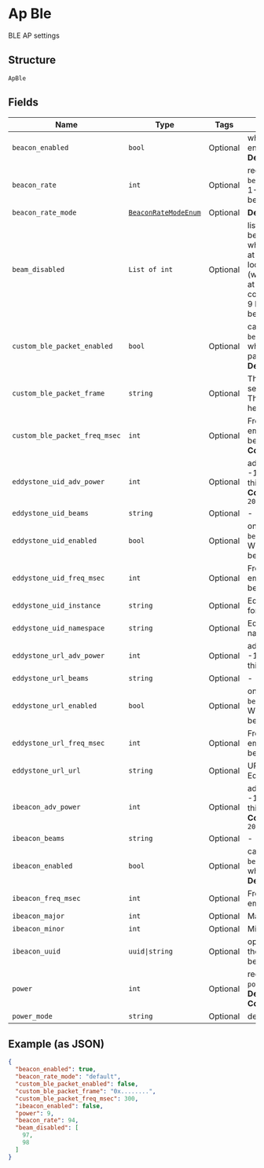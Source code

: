 
# Ap Ble

BLE AP settings

## Structure

`ApBle`

## Fields

| Name | Type | Tags | Description |
|  --- | --- | --- | --- |
| `beacon_enabled` | `bool` | Optional | whether Mist beacons is enabled<br>**Default**: `True` |
| `beacon_rate` | `int` | Optional | required if `beacon_rate_mode`==`custom`, 1-10, in number-beacons-per-second |
| `beacon_rate_mode` | [`BeaconRateModeEnum`](../../doc/models/beacon-rate-mode-enum.md) | Optional | **Default**: `'default'` |
| `beam_disabled` | `List of int` | Optional | list of AP BLE location beam numbers (1-8) which should be disabled at the AP and not transmit location information (where beam 1 is oriented at the top the AP, growing counter-clock-wise, with 9 being the omni BLE beam) |
| `custom_ble_packet_enabled` | `bool` | Optional | can be enabled if `beacon_enabled`==`true`, whether to send custom packet<br>**Default**: `False` |
| `custom_ble_packet_frame` | `string` | Optional | The custom frame to be sent out in this beacon. The frame must be a hexstring |
| `custom_ble_packet_freq_msec` | `int` | Optional | Frequency (msec) of data emitted by custom ble beacon<br>**Constraints**: `>= 0` |
| `eddystone_uid_adv_power` | `int` | Optional | advertised TX Power, -100 to 20 (dBm), omit this attribute to use default<br>**Constraints**: `>= -100`, `<= 20` |
| `eddystone_uid_beams` | `string` | Optional | - |
| `eddystone_uid_enabled` | `bool` | Optional | only if `beacon_enabled`==`false`, Whether Eddystone-UID beacon is enabled |
| `eddystone_uid_freq_msec` | `int` | Optional | Frequency (msec) of data emmit by Eddystone-UID beacon |
| `eddystone_uid_instance` | `string` | Optional | Eddystone-UID instance for the device |
| `eddystone_uid_namespace` | `string` | Optional | Eddystone-UID namespace |
| `eddystone_url_adv_power` | `int` | Optional | advertised TX Power, -100 to 20 (dBm), omit this attribute to use default |
| `eddystone_url_beams` | `string` | Optional | - |
| `eddystone_url_enabled` | `bool` | Optional | only if `beacon_enabled`==`false`, Whether Eddystone-URL beacon is enabled |
| `eddystone_url_freq_msec` | `int` | Optional | Frequency (msec) of data emit by Eddystone-UID beacon |
| `eddystone_url_url` | `string` | Optional | URL pointed by Eddystone-URL beacon |
| `ibeacon_adv_power` | `int` | Optional | advertised TX Power, -100 to 20 (dBm), omit this attribute to use default<br>**Constraints**: `>= -100`, `<= 20` |
| `ibeacon_beams` | `string` | Optional | - |
| `ibeacon_enabled` | `bool` | Optional | can be enabled if `beacon_enabled`==`true`, whether to send iBeacon<br>**Default**: `False` |
| `ibeacon_freq_msec` | `int` | Optional | Frequency (msec) of data emmit for iBeacon |
| `ibeacon_major` | `int` | Optional | Major number for iBeacon |
| `ibeacon_minor` | `int` | Optional | Minor number for iBeacon |
| `ibeacon_uuid` | `uuid\|string` | Optional | optional, if not specified, the same UUID as the beacon will be used |
| `power` | `int` | Optional | required if `power_mode`==`custom`<br>**Default**: `9`<br>**Constraints**: `>= 1`, `<= 10` |
| `power_mode` | `string` | Optional | default / custom |

## Example (as JSON)

```json
{
  "beacon_enabled": true,
  "beacon_rate_mode": "default",
  "custom_ble_packet_enabled": false,
  "custom_ble_packet_frame": "0x........",
  "custom_ble_packet_freq_msec": 300,
  "ibeacon_enabled": false,
  "power": 9,
  "beacon_rate": 94,
  "beam_disabled": [
    97,
    98
  ]
}
```

